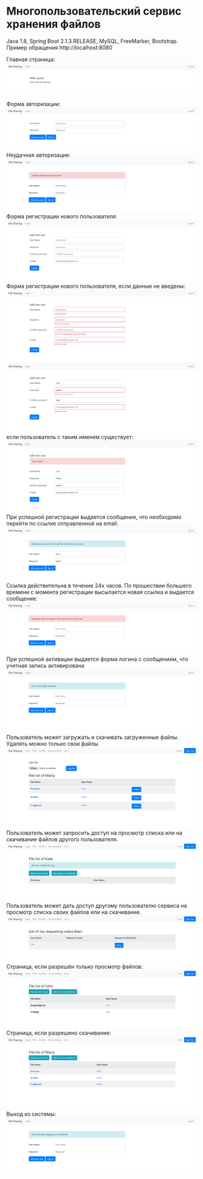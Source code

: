 # Многопользовательский сервис хранения файлов</br>
Java 1.8, Spring Boot 2.1.3.RELEASE, MySQL, FreeMarker, Bootstrap.</br>
Пример обращения http://localhost:8080</br>

Главная страница:
![Image alt](https://github.com/yanagus/file_storage/raw/master/image/main.png)

Форма авторизации:
![Image alt](https://github.com/yanagus/file_storage/raw/master/image/login.png)
Неудачная авторизация:
![Image alt](https://github.com/yanagus/file_storage/raw/master/image/unauthenticated.png)
Форма регистрации нового пользователя:
![Image alt](https://github.com/yanagus/file_storage/raw/master/image/reg_form.png)
Форма регистрации нового пользователя, если данные не введены:
![Image alt](https://github.com/yanagus/file_storage/raw/master/image/reg_form2.png)
![Image alt](https://github.com/yanagus/file_storage/raw/master/image/reg_form3.png)
если пользователь с таким именем существует:
![Image alt](https://github.com/yanagus/file_storage/raw/master/image/reg_form4.png)
При успешной регистрации выдается сообщение, что необходимо перейти по ссылке отправленной на email.
![Image alt](https://github.com/yanagus/file_storage/raw/master/image/activate.png)
Ссылка действительна в течение 24х часов. По прошествии большего времени с момента регистрации высылается новая ссылка
и выдается сообщение:
![Image alt](https://github.com/yanagus/file_storage/raw/master/image/link_expired.png)
При успешной активации выдается форма логина с сообщением, что учетная запись активирована
![Image alt](https://github.com/yanagus/file_storage/raw/master/image/successfully_activated.png)

Пользователь может загружать и скачивать загруженные файлы. Удалять можно только свои файлы.</br>
![Image alt](https://github.com/yanagus/file_storage/raw/master/image/my_files.png)
Пользователь может запросить доступ на просмотр списка или на скачивание файлов другого пользователя.
![Image alt](https://github.com/yanagus/file_storage/raw/master/image/no_access.png)
Пользователь может дать доступ другому пользователю сервиса на просмотр списка своих файлов или на скачивание.</br>
![Image alt](https://github.com/yanagus/file_storage/raw/master/image/subscribers.png)
Страница, если разрешён только просмотр файлов:
![Image alt](https://github.com/yanagus/file_storage/raw/master/image/read.png)
Страница, если разрешено скачивание:
![Image alt](https://github.com/yanagus/file_storage/raw/master/image/download.png)

Выход из системы:
![Image alt](https://github.com/yanagus/file_storage/raw/master/image/logout.png)